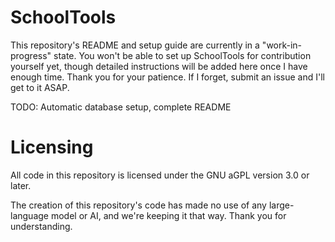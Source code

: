 # SchoolTools
This repository's README and setup guide are currently in a "work-in-progress" state. You won't be able to set up SchoolTools for contribution yourself yet, though detailed instructions will be added here once I have enough time. Thank you for your patience. If I forget, submit an issue and I'll get to it ASAP.

TODO: Automatic database setup, complete README

# Licensing
All code in this repository is licensed under the GNU aGPL version 3.0 or later.

The creation of this repository's code has made no use of any large-language model or AI, and we're keeping it that way. Thank you for understanding.
